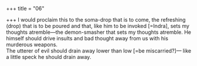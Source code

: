 +++
title = "06"

+++
I would proclaim this to the soma-drop that is to come, the refreshing (drop)  that is to be poured and that, like him to be invoked [=Indra], sets my  
thoughts atremble—the demon-smasher that sets my thoughts atremble. He himself should drive insults and bad thought away from us with his  murderous weapons.  
The utterer of evil should drain away lower than low [=be miscarried?]— like a little speck he should drain away.  